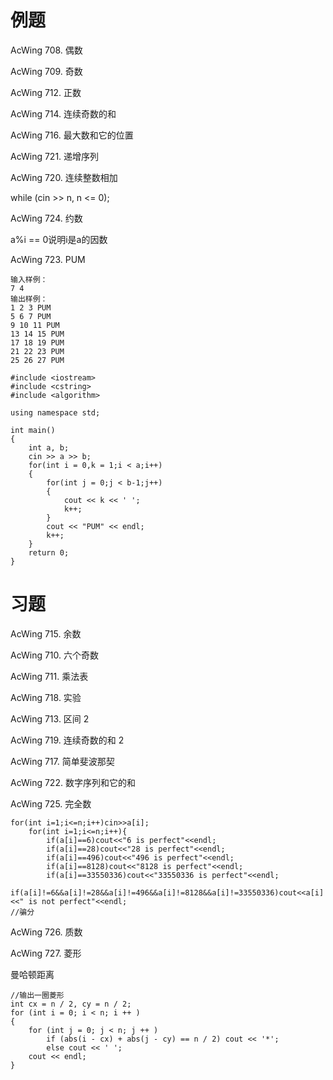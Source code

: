 # 例题
AcWing 708. 偶数

AcWing 709. 奇数

AcWing 712. 正数

AcWing 714. 连续奇数的和

AcWing 716. 最大数和它的位置

AcWing 721. 递增序列

AcWing 720. 连续整数相加

while (cin >> n, n <= 0);

AcWing 724. 约数

a%i == 0说明i是a的因数

AcWing 723. PUM
```
输入样例：
7 4
输出样例：
1 2 3 PUM
5 6 7 PUM
9 10 11 PUM
13 14 15 PUM
17 18 19 PUM
21 22 23 PUM
25 26 27 PUM
```
```
#include <iostream>
#include <cstring>
#include <algorithm>

using namespace std;

int main()
{
    int a, b;
    cin >> a >> b;
    for(int i = 0,k = 1;i < a;i++)
    {
        for(int j = 0;j < b-1;j++)
        {
            cout << k << ' ';
            k++;
        }
        cout << "PUM" << endl;
        k++;
    }
    return 0;
}
```
# 习题
AcWing 715. 余数

AcWing 710. 六个奇数

AcWing 711. 乘法表

AcWing 718. 实验

AcWing 713. 区间 2

AcWing 719. 连续奇数的和 2

AcWing 717. 简单斐波那契

AcWing 722. 数字序列和它的和

AcWing 725. 完全数
```
for(int i=1;i<=n;i++)cin>>a[i];
    for(int i=1;i<=n;i++){
        if(a[i]==6)cout<<"6 is perfect"<<endl;
        if(a[i]==28)cout<<"28 is perfect"<<endl;
        if(a[i]==496)cout<<"496 is perfect"<<endl;
        if(a[i]==8128)cout<<"8128 is perfect"<<endl;
        if(a[i]==33550336)cout<<"33550336 is perfect"<<endl;
        if(a[i]!=6&&a[i]!=28&&a[i]!=496&&a[i]!=8128&&a[i]!=33550336)cout<<a[i]<<" is not perfect"<<endl;
//骗分
```

AcWing 726. 质数

AcWing 727. 菱形

曼哈顿距离
```
//输出一圈菱形
int cx = n / 2, cy = n / 2;
for (int i = 0; i < n; i ++ )
{
    for (int j = 0; j < n; j ++ )
        if (abs(i - cx) + abs(j - cy) == n / 2) cout << '*';
        else cout << ' ';
    cout << endl;
}
```
